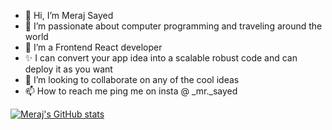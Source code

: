 - 👋 Hi, I’m Meraj Sayed
- 👀 I’m passionate about computer programming and traveling around the world
- 🌱 I’m a Frontend React developer
- ✨ I can convert your app idea into a scalable robust code and can deploy it as you want
- 💞️ I’m looking to collaborate on any of the cool ideas
- 📫 How to reach me ping me on insta @ _mr._sayed

<!---
MerajSayed22/MerajSayed22 is a ✨ special ✨ repository because its `README.md` (this file) appears on your GitHub profile.
You can click the Preview link to take a look at your changes.
--->

[![Meraj's GitHub stats](https://github-readme-stats.vercel.app/api?username=MerajSayed22)](https://github.com/MerajSayed22/github-readme-stats)
